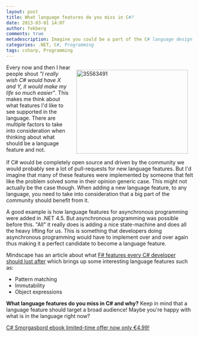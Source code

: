 ```yaml
---
layout: post
title: What language features do you miss in C#?
date: 2013-03-01 14:07
author: fekberg
comments: true
metadescription: Imagine you could be a part of the C# language design team, what features would you like to add?
categories: .NET, C#, Programming
tags: csharp, Programming
---
```

<img src="http://cdn.filipekberg.se/fekberg-blog/wp-content/uploads/2013/03/35563491-300x225.jpg" alt="35563491" width="300" height="225" class="alignright size-medium wp-image-1808" style="float: right; padding: 15px;" />Every now and then I hear people shout <em>"I really wish C# would have X and Y, it would make my life so much easier"</em>. This makes me think about what features I'd like to see supported in the language. There are multiple factors to take into consideration when thinking about what should be a language feature and not.<br/><br/>If C# would be completely open source and driven by the community we would probably see a lot of pull-requests for new language features. But I'd imagine that many of these features were implemented by someone that felt like the problem solved some in their opinion generic case. This might not actually be the case though. When adding a new language feature, to any language, you need to take into consideration that a big part of the community should benefit from it.<!--excerpt-->

A good example is how language features for asynchronous programming were added in .NET 4.5. But asynchronous programming was possible before this. "All" it really does is adding a nice state-machine and does all the heavy lifting for us. This is something that developers doing asynchronous programming would have to implement over and over again thus making it a perfect candidate to become a language feature.

Mindscape has an article about what <a href="http://www.mindscapehq.com/blog/index.php/2012/03/27/5-12-f-features-every-c-programmer-should-lust-after/">F# features every C# developer should lust after</a> which brings up some interesting language features such as:

<ul>
	<li>Pattern matching</li>
	<li>Immutability</li>
	<li>Object expressions</li>
</ul>

<strong>What language features do you miss in C# and why?</strong>  Keep in mind that a language feature should target a broad audience! Maybe you're happy with what is in the language right now?

<a href="http://cdn.filipekberg.se/2013/02/26/c-smorgasbord-ebook-limited-time-offer-now-only-e4-99/" target="_blank">C# Smorgasbord ebook limited-time offer now only €4.99!</a>
